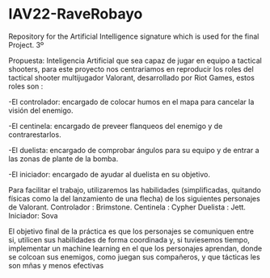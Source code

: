 # IAV22-RaveRobayo
Repository for the Artificial Intelligence signature which is used for the final Project. 3º

Propuesta: Inteligencia Artificial que sea capaz de jugar en equipo a tactical shooters, para este proyecto nos centrariamos en reproducir los roles del tactical shooter multijugador Valorant, desarrollado por Riot Games, estos roles son :

-El controlador: encargado de colocar humos en el mapa para cancelar la visión del enemigo.

-El centinela: encargado de preveer flanqueos del enemigo y de contrarestarlos.

-El duelista: encargado de comprobar ángulos para su equipo y de entrar a las zonas de plante de la bomba.

-El iniciador: encargado de ayudar al duelista en su objetivo.

Para facilitar el trabajo, utilizaremos las habilidades (simplificadas, quitando físicas como la del lanzamiento de una flecha) de los siguientes personajes de Valorant. Controlador : Brimstone. Centinela : Cypher Duelista : Jett. Iniciador: Sova

El objetivo final de la práctica es que los personajes se comuniquen entre si, utilicen sus habilidades de forma coordinada y, si tuviesemos tiempo, implementar un machine learning en el que los personajes aprendan, donde se colcoan sus enemigos, como juegan sus compañeros, y que tácticas les son mñas y menos efectivas
